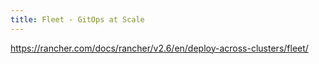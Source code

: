 ```yaml
---
title: Fleet - GitOps at Scale
---
```


https://rancher.com/docs/rancher/v2.6/en/deploy-across-clusters/fleet/